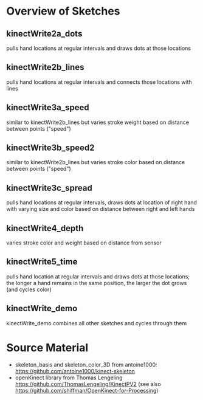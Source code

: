 # Overview of Sketches

## kinectWrite2a_dots
pulls hand locations at regular intervals and draws dots at those locations

## kinectWrite2b_lines
pulls hand locations at regular intervals and connects those locations with lines

## kinectWrite3a_speed
similar to kinectWrite2b_lines but varies stroke weight based on distance between points ("speed")

## kinectWrite3b_speed2
similar to kinectWrite2b_lines but varies stroke color based on distance between points ("speed")

## kinectWrite3c_spread
pulls hand locations at regular intervals, draws dots at location of right hand with varying size and color based on distance between right and left hands

## kinectWrite4_depth
varies stroke color and weight based on distance from sensor

## kinectWrite5_time
pulls hand location at regular intervals and draws dots at those locations; the longer a hand remains in the same position, the larger the dot grows (and cycles color)

## kinectWrite_demo
kinectWrite_demo combines all other sketches and cycles through them

# Source Material
* skeleton_basis and skeleton_color_3D from antoine1000: https://github.com/antoine1000/kinect-skeleton
* openKinect library from Thomas Lengeling https://github.com/ThomasLengeling/KinectPV2 (see also https://github.com/shiffman/OpenKinect-for-Processing)
